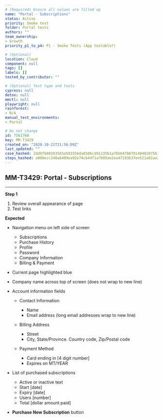 ```yaml
---
# (Required) Ensure all values are filled up
name: "Portal - Subscriptions"
status: Active
priority: Smoke test
folder: Portal tests
authors: ""
team_ownership: 
- Growth
priority_p1_to_p4: P1 - Smoke Tests (App testable?)

# (Optional)
location: Cloud
component: null
tags: []
labels: []
tested_by_contributor: ""

# (Optional) Test type and tools
cypress: null
detox: null
mmctl: null
playwright: null
rainforest: 
- N/A
manual_test_environments:
- Portal

# Do not change
id: 7561760
key: MM-T3429
created_on: "2020-10-21T21:56:09Z"
last_updated: ""
case_hashed: 2dd9fb80103565a593556da8506cd91235b1a76b647887014948287561dd10af2fc966726e8114ebbc587f95730823d4
steps_hashed: a008ecc348ab409ea92e74cb44f1a7605ee2ea47163b37ee521a02ae2d0157d4c5f4a69863fbd996df1053f25ad3c623
---
```


<!-- (Auto-generated) Based on frontmatter's "key" and "name" -->

## MM-T3429: Portal - Subscriptions

---

**Step 1**

1. Review overall appearance of page
2. Test links

**Expected**

- Navigation menu on left side of screen

  - Subscriptions
  - Purchase History
  - Profile
  - Password
  - Company Information
  - Billing & Payment

- Current page highlighted blue

- Company name across top of screen (does not wrap to new line)

- Account information fields

  - Contact Information

    - Name
    - Email address (long email addresses wrap to new line)

  - Billing Address

    - Street
    - City, State/Province. Country code, Zip/Postal code

  - Payment Method

    - Card ending in \[4 digit number]
    - Expires on MT/YEAR

- List of purchased subscriptions

  - Active or inactive text
  - Start \[date]
  - Expiry \[date]
  - Users \[number]
  - Total \[dollar amount paid]

- **Purchase New Subscription** button
